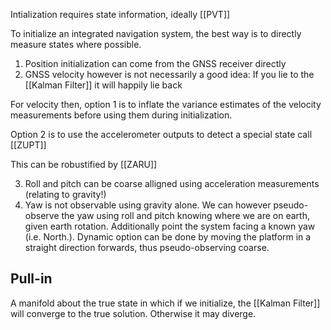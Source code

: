 Intialization requires state information, ideally [[PVT]]

To initialize an integrated navigation system, the best way is to directly measure states where possible.


1. Position initialization can come from the GNSS receiver directly
2. GNSS velocity however is not necessarily a good idea: If you lie to the [[Kalman Filter]] it will happily lie back 

For velocity then, option 1 is to inflate the variance estimates of the velocity measurements before using them during initialization.

Option 2 is to use the accelerometer outputs to detect a special state call [[ZUPT]]


This can be robustified by [[ZARU]]

3. Roll and pitch can be coarse alligned using acceleration measurements (relating to gravity!)
4. Yaw is not observable using gravity alone. We can however pseudo-observe the yaw using roll and pitch knowing where we are on earth, given earth rotation. Additionally point the system facing a known yaw (i.e. North.). Dynamic option can be done by moving the platform in a straight direction forwards, thus pseudo-observing coarse. 


## Pull-in
A manifold about the true state in which if we initialize, the [[Kalman Filter]] will converge to the true solution. Otherwise it may diverge.